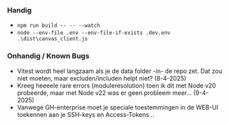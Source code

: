 ### Handig

* ```npm run build -- -- --watch```
* ```node --env-file .env --env-file-if-exists .dev.env .\dist\canvas_client.js```

### Onhandig / Known Bugs

* Vitest wordt heel langzaam als je de data folder -in- de repo zet. Dat zou niet moeten, maar excluden/includen helpt niet? (8-4-2025)
* Kreeg heeeele rare errors (moduleresolution) toen ik dit met Node v20 probeerde, maar met Node v22 was er geen probleem meer... (9-4-2025)
* Vanwege GH-enterprise moet je speciale toestemmingen in de WEB-UI toekennen aan je SSH-keys en Access-Tokens...